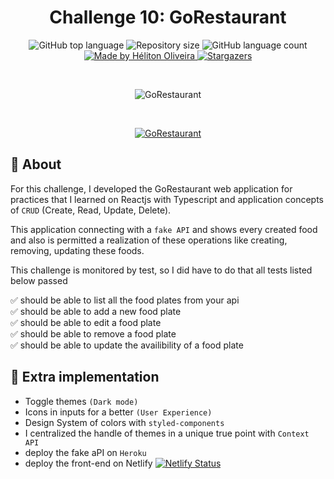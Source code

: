 <h1 align="center">Challenge 10: GoRestaurant</h1>

<p align="center">
  <img alt="GitHub top language" src="https://img.shields.io/github/languages/top/helitonoliveiraa/desafio-reactjs-crud.svg">

  <img alt="Repository size" src="https://img.shields.io/github/repo-size/helitonoliveiraa/desafio-reactjs-crud.svg?color=%2339b100">

  <img alt="GitHub language count" src="https://img.shields.io/github/languages/count/helitonoliveiraa/desafio-reactjs-crud?color=%23C72828">

  <a href="https://www.linkedin.com/in/helitonoliveira/">
    <img alt="Made by Héliton Oliveira" src="https://img.shields.io/badge/made%20by-Héliton Oliveira-%238257e6">
  </a>

  <a href="https://github.com/helitonoliveiraa/desafio-reactjs-crud/stargazers">
    <img alt="Stargazers" src="https://img.shields.io/github/stars/helitonoliveiraa/desafio-reactjs-crud?style=social">
  </a>
</p>

<br />

<p align="center">
  <img src="./.github/image.png" alt="GoRestaurant" />
</p>

<br />

<a href="https://gorestaurant-10.netlify.app/">
  <p align="center">
  <img src="https://res.cloudinary.com/dzn5ixmhq/image/upload/v1612276477/button-netlify_gg2ey0.png" alt="GoRestaurant" />
</p>
</a>

## :memo: About

For this challenge, I developed the GoRestaurant web application for practices that I learned on Reactjs with Typescript and application concepts of `CRUD` (Create, Read, Update, Delete).

This application connecting with a `fake API` and shows every created food and also is permitted a realization of these operations like creating, removing, updating these foods.

This challenge is monitored by test, so I did have to do that all tests listed below passed

✅ should be able to list all the food plates from your api<br />
✅ should be able to add a new food plate<br />
✅ should be able to edit a food plate<br />
✅ should be able to remove a food plate<br />
✅ should be able to update the availibility of a food plate<br />


## :rocket: Extra implementation

* Toggle themes `(Dark mode)`
* Icons in inputs for a better `(User Experience)`
* Design System of colors with `styled-components`
* I centralized the handle of themes in a unique true point with `Context API `
* deploy the fake aPI on `Heroku`
* deploy the front-end on Netlify [![Netlify Status](https://api.netlify.com/api/v1/badges/d43f746f-6512-4dc6-871c-48b6983113c5/deploy-status)](https://app.netlify.com/sites/gorestaurant-10/deploys)
